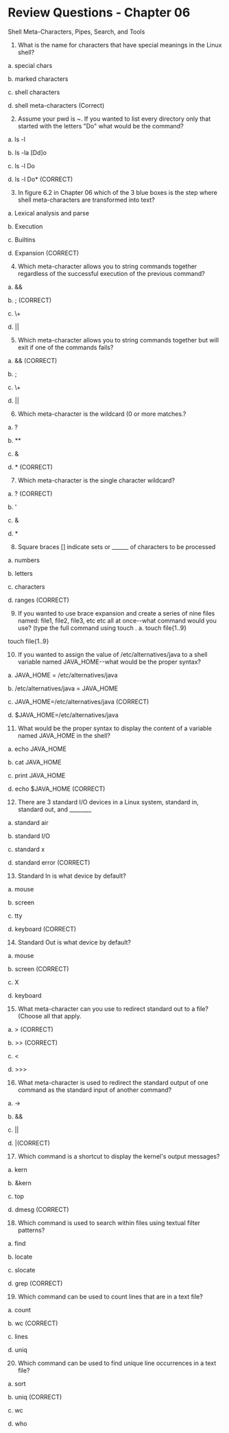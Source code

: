 # Review Questions - Chapter 06

Shell Meta-Characters, Pipes, Search, and Tools

1. What is the name for characters that have special meanings in the Linux shell?

a. special chars

b. marked characters

c. shell characters

d. shell meta-characters (Correct)

2. Assume your pwd is ~. If you wanted to list every directory only that started with the letters "Do" what would be the command?

a. ls -l

b. ls -la [Dd]o

c. ls -l Do

d. ls -l Do* (CORRECT)


3. In figure 6.2 in Chapter 06 which of the 3 blue boxes is the step where shell meta-characters are transformed into text?

a. Lexical analysis and parse

b. Execution

c. Builtins

d. Expansion (CORRECT)


4. Which meta-character allows you to string commands together regardless of the successful execution of the previous command?

a. &&

b. ; (CORRECT)

c. \\+

d. ||

5. Which meta-character allows you to string commands together but will exit if one of the commands fails?

a. && (CORRECT)

b. ;

c. \\+

d. ||


6. Which meta-character is the wildcard (0 or more matches.?

a. ?

b. \*\*

c. &

d. \* (CORRECT)

7. Which meta-character is the single character wildcard?

a. ? (CORRECT)

b. '

c. &

d. \*

8. Square braces [] indicate sets or ______ of characters to be processed

a. numbers

b. letters

c. characters

d. ranges (CORRECT)

9. If you wanted to use brace expansion and create a series of nine files named: file1, file2, file3, etc etc all at once--what command would you use?  (type the full command using touch .
a. touch file{1..9}


touch file{1..9}

10. If you wanted to assign the value of /etc/alternatives/java to a shell variable named JAVA_HOME--what would be the proper syntax?

a. JAVA_HOME = /etc/alternatives/java

b. /etc/alternatives/java = JAVA_HOME

c. JAVA_HOME=/etc/alternatives/java (CORRECT)

d. $JAVA_HOME=/etc/alternatives/java

11. What would be the proper syntax to display the content of a variable named JAVA_HOME in the shell?

a. echo JAVA_HOME

b. cat JAVA_HOME

c. print JAVA_HOME

d. echo $JAVA_HOME (CORRECT)


12. There are 3 standard I/O devices in a Linux system, standard in, standard out, and ________

a. standard air

b. standard I/O

c. standard x

d. standard error (CORRECT)

13. Standard In is what device by default?

a. mouse

b. screen

c. tty

d. keyboard (CORRECT)

14. Standard Out is what device by default?

a.  mouse

b.  screen (CORRECT)

c.  X

d.  keyboard

15. What meta-character can you use to redirect standard out to a file? (Choose all that apply.

a. \> (CORRECT)

b. \>\> (CORRECT)

c. \<

d. \>\>\>

16. What meta-character is used to redirect the standard output of one command as the standard input of another command?

a. ->

b. &&

c. ||

d. \|(CORRECT)

17. Which command is a shortcut to display the kernel's output messages?

a. kern

b. &kern

c. top

d. dmesg (CORRECT)

18. Which command is used to search within files using textual filter patterns?

a. find

b. locate

c. slocate

d. grep (CORRECT)

19. Which command can be used to count lines that are in a text file?

a. count

b. wc (CORRECT)

c. lines

d. uniq

20. Which command can be used to find unique line occurrences in a text file? 

a. sort

b. uniq (CORRECT)

c. wc

d. who
